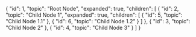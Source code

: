 {
    "id": 1,
    "topic": "Root Node",
    "expanded": true,
    "children": [
        {
            "id": 2,
            "topic": "Child Node 1",
            "expanded": true,
            "children": [
                {
                    "id": 5,
                    "topic": "Child Node 1.1"
                },
                {
                    "id": 6,
                    "topic": "Child Node 1.2"
                }
            ]
        },
        {
            "id": 3,
            "topic": "Child Node 2"
        },
        {
            "id": 4,
            "topic": "Child Node 3"
        }
    ]
}
